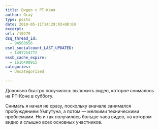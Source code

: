 ```yaml
---
title: Видео с РТ-Коня
author: Gray
type: posts
date: 2010-05-11T14:29:03+00:00
excerpt:
url: /10279
dsq_thread_id:
  - 94503656
esml_socialcount_LAST_UPDATED:
  - 1497254772
essb_cache_expire:
  - 1616498915
categories:
  - Uncategorized

---
```








Довольно быстро получилось выложить видео, которое снималось на&nbsp;<nobr>РТ-Коне</nobr> в&nbsp;субботу.



Снимать я&nbsp;начал не&nbsp;сразу, поскольку вначале занимался пробуждением Умпутуна, а&nbsp;потом&nbsp;&mdash; мелкими техническими проблемами. Но&nbsp;и&nbsp;так получилось больше часа видео, на&nbsp;котором видно и&nbsp;слышно всех основных участников.